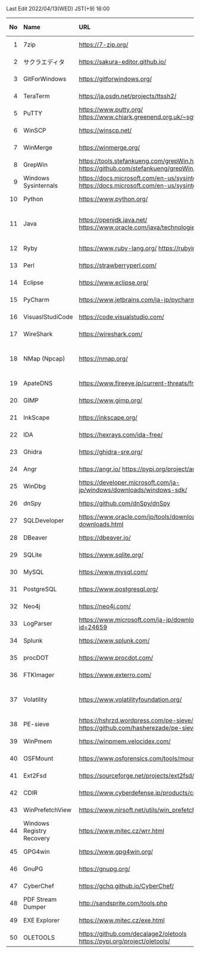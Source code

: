 Last Edit 2022/04/13(WED) JST(+9) 16:00

|No|Name|URL|Latest Version|Release Date|
|--:|:--|:--|:--|:--|
|  1|7zip| https://7-zip.org/ | 21.07 | 2021-12-26 |
|  2|サクラエディタ| https://sakura-editor.github.io/ | 2.4.1 | 2020-05-30 |
|  3|GitForWindows| https://gitforwindows.org/ | 2.35.1.2 | 2022-02-02 |
|  4|TeraTerm | https://ja.osdn.net/projects/ttssh2/ | 4.106 | 2021-06-05 |
|  5|PuTTY | https://www.putty.org/  https://www.chiark.greenend.org.uk/~sgtatham/putty/latest.html | 0.76 | 2021-07-17 |
|  6|WinSCP | https://winscp.net/ | 5.19.6 | 2022-02-22 |
|  7|WinMerge| https://winmerge.org/ | 2.16.18 | 2022-01-27 |
|  8|GrepWin| https://tools.stefankueng.com/grepWin.html  https://github.com/stefankueng/grepWin/releases | 2.0.10 | 2022-02-19 |
|  9|Windows Sysinternals| https://docs.microsoft.com/en-us/sysinternals/  https://docs.microsoft.com/en-us/sysinternals/downloads/ | - | 2022-02-16 |
| 10|Python| https://www.python.org/ | 3.9.12 3.10.4 | 2022-03-24 |
| 11|Java| https://openjdk.java.net/  https://www.oracle.com/java/technologies/downloads/ | 17.0.2 18 | 2022-01-18 2022-03-22 |
| 12|Ryby| https://www.ruby-lang.org/  https://rubyinstaller.org/ |3.1.1 | 2022-02-18 |
| 13|Perl| https://strawberryperl.com/ | 5.32.1.1 | 2021-01-24|
| 14|Eclipse| https://www.eclipse.org/ | 2022-03 | 2022-03-16 |
| 15|PyCharm| https://www.jetbrains.com/ja-jp/pycharm/ | 2021.3.3 | 2022-03-17 |
| 16|VisuaslStudiCode| https://code.visualstudio.com/ | 1.66 | 2022-03-31 |
| 17|WireShark| https://wireshark.com/ | 3.6.3 | 2022-03-23 |
| 18|NMap (Npcap)| https://nmap.org/ | 7.92 1.60 | 2021-08-07 2021-12-06 |
| 19|ApateDNS| https://www.fireeye.jp/current-threats/freeware/apatedns.html | 1.0 | 2011-09-29 |
| 20|GIMP| https://www.gimp.org/ | 2.10.30 | 2021-12-21 |
| 21|InkScape| https://inkscape.org/ | 1.1.2 | 2022-02-05 |
| 22|IDA| https://hexrays.com/ida-free/ | 7.7 | 2021-12-24 |
| 23|Ghidra| https://ghidra-sre.org/ | 10.1.2 | 2022-01-25 |
| 24|Angr| https://angr.io/ https://pypi.org/project/angr/ | 9.1.12332 | 2022-03-16 |
| 25|WinDbg| https://developer.microsoft.com/ja-jp/windows/downloads/windows-sdk/ | Windows11SDK(10.0.22000) | 2021-10-04 |
| 26|dnSpy| https://github.com/dnSpy/dnSpy | 6.1.8 | 2020-12-08 |
| 27|SQLDeveloper| https://www.oracle.com/jp/tools/downloads/sqldev-downloads.html | 21.2.1.204.1703 | 2021-08-11 |
| 28|DBeaver| https://dbeaver.io/ | 22.0.2 | 2022-04-04 |
| 29|SQLite| https://www.sqlite.org/ | 3.38.2 | 2022-03-26 |
| 30|MySQL| https://www.mysql.com/ | 8.0.28 | 2022-01-18 |
| 31|PostgreSQL| https://www.postgresql.org/ | 14.2 | 2022-02-10 |
| 32|Neo4j| https://neo4j.com/ | 1.4.13 | 2022-03-24 |
| 33|LogParser| https://www.microsoft.com/ja-jp/download/details.aspx?id=24659 | 2.2 | 2021-02-03 |
| 34|Splunk| https://www.splunk.com/ | 8.2.5 | 2022-02-16 |
| 35|procDOT| https://www.procdot.com/ | 1.22 | 2018-08-28 |
| 36|FTKImager| https://www.exterro.com/ | 4.7.1| 2022-01-21 |
| 37|Volatility| https://www.volatilityfoundation.org/ | 2.6 3v1.0.0| 2016-12- 2020-02- |
| 38|PE-sieve| https://hshrzd.wordpress.com/pe-sieve/ https://github.com/hasherezade/pe-sieve/releases | 0.3.4 | 2022-02-11 |
| 39|WinPmem| https://winpmem.velocidex.com/ | 4.0 RC2 | 2020-10-12 |
| 40|OSFMount| https://www.osforensics.com/tools/mount-disk-images.html | 3.1.1000 | 2021-03-05 |
| 41|Ext2Fsd| https://sourceforge.net/projects/ext2fsd/files/ | 0.69 | 2016-07-15 |
| 42|CDIR| https://www.cyberdefense.jp/products/cdir.html | 1.3.5 | 2020-10-05 |
| 43|WinPrefetchView| https://www.nirsoft.net/utils/win_prefetch_view.html | 1.37 | 2021-10-27 |
| 44|Windows Registry Recovery| https://www.mitec.cz/wrr.html | 3.1.0 | 2021-02-16 |
| 45|GPG4win| https://www.gpg4win.org/ | 4.0.0 | 2021-12-21 |
| 46|GnuPG| https://gnupg.org/ | 2.3.4 | 2021-12-20 |
| 47|CyberChef| https://gchq.github.io/CyberChef/ | 9.37.0 | 2022-03-29 |
| 48|PDF Stream Dumper| http://sandsprite.com/tools.php | 0.9.624 | 2010-07-21 |
| 49|EXE Explorer| https://www.mitec.cz/exe.html | 3.5.1 | 2022-01-17 |
| 50|OLETOOLS| https://github.com/decalage2/oletools https://pypi.org/project/oletools/ | 0.60 | 2021-06-02 |


